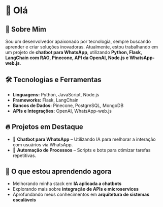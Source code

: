 # 👋 Olá
<!-- , seja bem-vindo ao meu perfil no GitHub! -->

## 🚀 Sobre Mim
Sou um desenvolvedor apaixonado por tecnologia, sempre buscando aprender e criar soluções inovadoras. Atualmente, estou trabalhando em um projeto de **chatbot para WhatsApp**, utilizando **Python, Flask, LangChain com RAG, Pinecone, API da OpenAI, Node.js e WhatsApp-web.js**.

## 🛠️ Tecnologias e Ferramentas

- **Linguagens:** Python, JavaScript, Node.js
- **Frameworks:** Flask, LangChain
- **Bancos de Dados:** Pinecone, PostgreSQL, MongoDB
- **APIs e Integrações:** OpenAI, WhatsApp-web.js

## 🔥 Projetos em Destaque
- 🤖 **Chatbot para WhatsApp** – Utilizando IA para melhorar a interação com usuários via WhatsApp.
- 🚀 **Automação de Processos** – Scripts e bots para otimizar tarefas repetitivas.

## 🎯 O que estou aprendendo agora
- Melhorando minha stack em **IA aplicada a chatbots**
- Explorando mais sobre **integração de APIs e microservices**
- Aprofundando meus conhecimentos em **arquitetura de sistemas escaláveis**
<!--
## 📬 Contato
- 💼 [LinkedIn](https://www.linkedin.com/in/seu-perfil/)
- ✉️ Email: seuemail@example.com

Sempre aberto a novas oportunidades e colaborações! 🚀
-->
<!--
**roger-f13/roger-f13** is a ✨ _special_ ✨ repository because its `README.md` (this file) appears on your GitHub profile.

Here are some ideas to get you started:

- 🔭 I’m currently working on ...
- 🌱 I’m currently learning ...
- 👯 I’m looking to collaborate on ...
- 🤔 I’m looking for help with ...
- 💬 Ask me about ...
- 📫 How to reach me: ...
- 😄 Pronouns: ...
- ⚡ Fun fact: ...
-->
